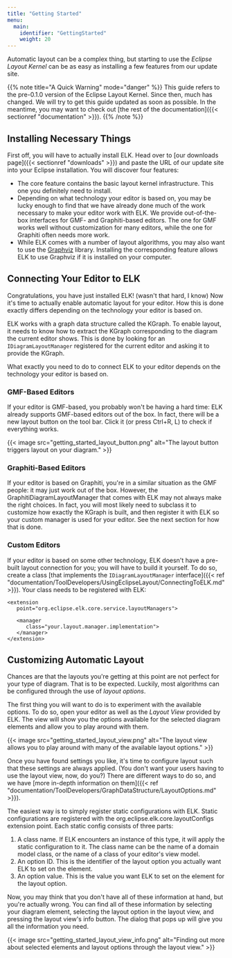```yaml
---
title: "Getting Started"
menu:
  main:
    identifier: "GettingStarted"
    weight: 20
---
```


Automatic layout can be a complex thing, but starting to use the _Eclipse Layout Kernel_ can be as easy as installing a few features from our update site.

{{% note title="A Quick Warning" mode="danger" %}}
This guide refers to the pre-0.1.0 version of the Eclipse Layout Kernel. Since then, much has changed. We will try to get this guide updated as soon as possible. In the meantime, you may want to check out [the rest of the documentation]({{< sectionref "documentation" >}}).
{{% /note %}}


## Installing Necessary Things

First off, you will have to actually install ELK. Head over to [our downloads page]({{< sectionref "downloads" >}}) and paste the URL of our update site into your Eclipse installation. You will discover four features:

* The core feature contains the basic layout kernel infrastructure. This one you definitely need to install.
* Depending on what technology your editor is based on, you may be lucky enough to find that we have already done much of the work necessary to make your editor work with ELK. We provide out-of-the-box interfaces for GMF- and Graphiti-based editors. The one for GMF works well without customization for many editors, while the one for Graphiti often needs more work.
* While ELK comes with a number of layout algorithms, you may also want to use the [Graphviz](http://www.graphviz.org/) library. Installing the corresponding feature allows ELK to use Graphviz if it is installed on your computer.


## Connecting Your Editor to ELK

Congratulations, you have just installed ELK! (wasn't that hard, I know) Now it's time to actually enable automatic layout for your editor. How this is done exactly differs depending on the technology your editor is based on.

ELK works with a graph data structure called the KGraph. To enable layout, it needs to know how to extract the KGraph corresponding to the diagram the current editor shows. This is done by looking for an `IDiagramLayoutManager` registered for the current editor and asking it to provide the KGraph.

What exactly you need to do to connect ELK to your editor depends on the technology your editor is based on.


### GMF-Based Editors

If your editor is GMF-based, you probably won't be having a hard time: ELK already supports GMF-based editors out of the box. In fact, there will be a new layout button on the tool bar. Click it (or press Ctrl+R, L) to check if everything works.

{{< image src="getting_started_layout_button.png" alt="The layout button triggers layout on your diagram." >}}


### Graphiti-Based Editors

If your editor is based on Graphiti, you're in a similar situation as the GMF people: it may just work out of the box. However, the GraphitiDiagramLayoutManager that comes with ELK may not always make the right choices. In fact, you will most likely need to subclass it to customize how exactly the KGraph is built, and then register it with ELK so your custom manager is used for your editor. See the next section for how that is done.


### Custom Editors

If your editor is based on some other technology, ELK doesn't have a pre-built layout connection for you; you will have to build it yourself. To do so, create a class [that implements the `IDiagramLayoutManager` interface]({{< ref "documentation/ToolDevelopers/UsingEclipseLayout/ConnectingToELK.md" >}}). Your class needs to be registered with ELK:

```
<extension
   point="org.eclipse.elk.core.service.layoutManagers">

   <manager
      class="your.layout.manager.implementation">
   </manager>
</extension>
```


## Customizing Automatic Layout

Chances are that the layouts you're getting at this point are not perfect for your type of diagram. That is to be expected. Luckily, most algorithms can be configured through the use of _layout options_.

The first thing you will want to do is to experiment with the available options. To do so, open your editor as well as the _Layout View_ provided by ELK. The view will show you the options available for the selected diagram elements and allow you to play around with them.

{{< image src="getting_started_layout_view.png" alt="The layout view allows you to play around with many of the available layout options." >}}

Once you have found settings you like, it's time to configure layout such that these settings are always applied. (You don't want your users having to use the layout view, now, do you?) There are different ways to do so, and we have [more in-depth information on them]({{< ref "documentation/ToolDevelopers/GraphDataStructure/LayoutOptions.md" >}}).

The easiest way is to simply register static configurations with ELK. Static configurations are registered with the org.eclipse.elk.core.layoutConfigs extension point. Each static config consists of three parts:

1.  A class name. If ELK encounters an instance of this type, it will apply the static configuration to it. The class name can be the name of a domain model class, or the name of a class of your editor's view model.
2.  An option ID. This is the identifier of the layout option you actually want ELK to set on the element.
3.  An option value. This is the value you want ELK to set on the element for the layout option.

Now, you may think that you don't have all of these information at hand, but you're actually wrong. You can find all of these information by selecting your diagram element, selecting the layout option in the layout view, and pressing the layout view's info button. The dialog that pops up will give you all the information you need.

{{< image src="getting_started_layout_view_info.png" alt="Finding out more about selected elements and layout options through the layout view." >}}
